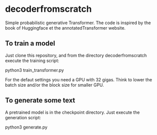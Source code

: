 # decoderfromscratch

Simple probabilistic generative Transformer.
The code is inspired by the book of Huggingface et the annotatedTransformer website.

## To train a model
Just clone this repository, and from the directory decoderfromscratch execute the training script:

python3 train_transformer.py

For the defaut settings you need a GPU with 32 gigas. Think to lower the batch size and/or the block size for smaller GPU.

## To generate some text

A pretrained model is in the checkpoint directory. Just execute the generation script:

python3 generate.py

